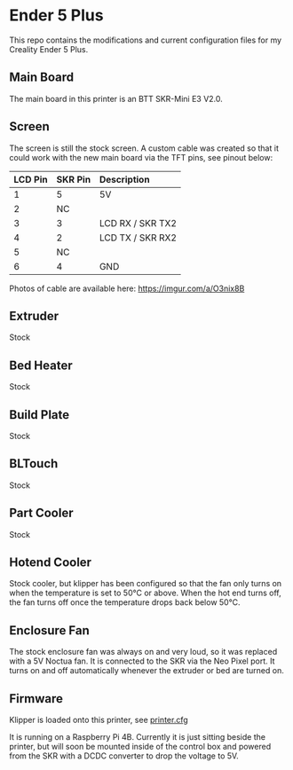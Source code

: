 # Ender 5 Plus
This repo contains the modifications and current configuration files for my Creality Ender 5 Plus.

## Main Board
The main board in this printer is an BTT SKR-Mini E3 V2.0.

## Screen
The screen is still the stock screen. A custom cable was created so that it could work with the new main board via the TFT pins, see pinout below:

| LCD Pin | SKR Pin | Description        |
| ---     | :--     | :--                | 
| 1       | 5       | 5V                 | 
| 2       | NC      |                    | 
| 3       | 3       |  LCD RX / SKR TX2  | 
| 4       | 2       | LCD TX / SKR RX2   | 
| 5       | NC      |                    | 
| 6       | 4       | GND                | 

Photos of cable are available here: https://imgur.com/a/O3nix8B

## Extruder
Stock

## Bed Heater
Stock

## Build Plate
Stock

## BLTouch
Stock

## Part Cooler
Stock

## Hotend Cooler
Stock cooler, but klipper has been configured so that the fan only turns on when the temperature is set to 50°C or above. When the hot end turns off, the fan turns off once the temperature drops back below 50°C.

## Enclosure Fan
The stock enclosure fan was always on and very loud, so it was replaced with a 5V Noctua fan. It is connected to the SKR via the Neo Pixel port. It turns on and off automatically whenever the extruder or bed are turned on.

## Firmware
Klipper is loaded onto this printer, see [printer.cfg](printer.cfg)

It is running on a Raspberry Pi 4B. Currently it is just sitting beside the printer, but will soon be mounted inside of the control box and powered from the SKR with a DCDC converter to drop the voltage to 5V.
